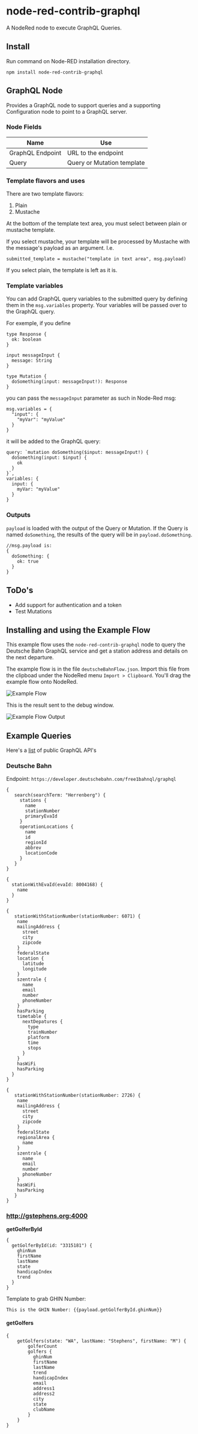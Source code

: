 # node-red-contrib-graphql

A NodeRed node to execute GraphQL Queries.

## Install

Run command on Node-RED installation directory.

```
npm install node-red-contrib-graphql
```

## GraphQL Node

Provides a GraphQL node to support queries and a supporting Configuration node to point to a GraphQL server.

### Node Fields

| Name | Use |
|---|---|
| GraphQL Endpoint | URL to the endpoint |
| Query | Query or Mutation template |


### Template flavors and uses

There are two template flavors:

1. Plain
2. Mustache

At the bottom of the template text area, you must select between plain or mustache template.

If you select mustache, your template will be processed by Mustache with the message's payload as an argument. I.e.

```
submitted_template = mustache("template in text area", msg.payload)
```

If you select plain, the template is left as it is.

### Template variables

You can add GraphQL query variables to the submitted query by defining them in the `msg.variables` property.
Your variables will be passed over to the GraphQL query.

For exemple, if you define

```
type Response {
  ok: boolean
}

input messageInput {
  message: String
}

type Mutation {
  doSomething(input: messageInput!): Response
}

```

you can pass the `messageInput` parameter as such in Node-Red msg:

```
msg.variables = {
  "input": {
    "myVar": "myValue"
  }
}
```

it will be added to the GraphQL query:


```
query: `mutation doSomething($input: messageInput!) {
  doSomething(input: $input) {
    ok
  }
}`,
variables: {
  input: {
    myVar: "myValue"
  }
}
```

### Outputs

`payload` is loaded with the output of the Query or Mutation. If the Query is named `doSomething`, the results of the query will be in `payload.doSomething`.

```
//msg.payload is:
{
  doSomething: {
    ok: true
  }
}
```

## ToDo's

* Add support for authentication and a token
* Test Mutations

## Installing and using the Example Flow

This example flow uses the `node-red-contrib-graphql` node to query the Deutsche Bahn GraphQL service and get a station address and details on the next departure.

The example flow is in the file `deutscheBahnFlow.json`. Import this file from the clipboad under the NodeRed menu `Import > Clipboard`.  You'll drag the example flow onto NodeRed.

![Example Flow](flow.png)

This is the result sent to the debug window.

![Example Flow Output](flowOutput.png)

## Example Queries

Here's a [list](https://github.com/APIs-guru/graphql-apis) of public GraphQL API's

### Deutsche Bahn

Endpoint: `https://developer.deutschebahn.com/free1bahnql/graphql`

```
{
   search(searchTerm: "Herrenberg") {
     stations {
       name
       stationNumber
       primaryEvaId
     }
     operationLocations {
       name
       id
       regionId
       abbrev
       locationCode
     }
   }
}
```

```
{
  stationWithEvaId(evaId: 8004168) {
    name
  }
}
```

```
{
   stationWithStationNumber(stationNumber: 6071) {
    name
    mailingAddress {
      street
      city
      zipcode
    }
    federalState
    location {
      latitude
      longitude
    }
    szentrale {
      name
      email
      number
      phoneNumber
    }
    hasParking
    timetable {
      nextDepatures {
        type
        trainNumber
        platform
        time
        stops
      }
    }
    hasWiFi
    hasParking
  }
}
```

```
{
   stationWithStationNumber(stationNumber: 2726) {
    name
    mailingAddress {
      street
      city
      zipcode
    }
    federalState
    regionalArea {
      name
    }
    szentrale {
      name
      email
      number
      phoneNumber
    }
    hasWiFi
    hasParking
   }
}
```

### http://gstephens.org:4000

**getGolferById**

```
{
  getGolferById(id: "3315181") {
    ghinNum
    firstName
    lastName
    state
    handicapIndex
    trend
  }
}
```

Template to grab GHIN Number:

```
This is the GHIN Number: {{payload.getGolferById.ghinNum}} 
```

#### getGolfers

```
{
    getGolfers(state: "WA", lastName: "Stephens", firstName: "M") {
        golferCount
        golfers {
          ghinNum
          firstName
          lastName
          trend
          handicapIndex
          email
          address1
          address2
          city
          state
          clubName
        }
    }
}
```